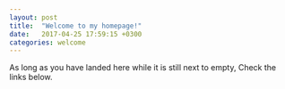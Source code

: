 ```yaml
---
layout: post
title:  "Welcome to my homepage!"
date:   2017-04-25 17:59:15 +0300
categories: welcome
---
```


As long as you have landed here while it is still next to empty,
Check the links below.
